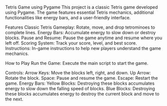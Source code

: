 Tetris Game using Pygame
This project is a classic Tetris game developed using Pygame. The game features essential Tetris mechanics, additional functionalities like energy bars, and a user-friendly interface.

Features
Classic Tetris Gameplay: Rotate, move, and drop tetrominoes to complete lines.
Energy Bars: Accumulate energy to slow down or destroy blocks.
Pause and Resume: Pause the game anytime and resume where you left off.
Scoring System: Track your score, level, and best score.
Instructions: In-game instructions to help new players understand the game mechanics.

How to Play
Run the Game: Execute the main script to start the game.

Controls:
Arrow Keys: Move the blocks left, right, and down.
Up Arrow: Rotate the block.
Space: Pause and resume the game.
Escape: Restart the game.
Energy Bars:
  Yellow Blocks: Destroying these blocks accumulates energy to slow down the falling speed of blocks.
  Blue Blocks: Destroying these blocks accumulates energy to destroy the current block and move to the next.
